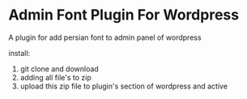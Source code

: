 # Admin Font Plugin For Wordpress
A plugin for add persian font to admin panel of wordpress

install:
1) git clone and download
2) adding all file's to zip
3) upload this zip file to plugin's section of wordpress and active
